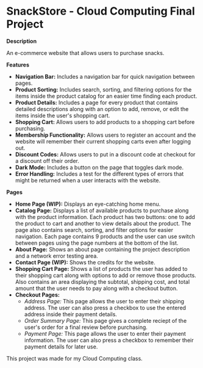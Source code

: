 # SnackStore - Cloud Computing Final Project

**Description**

An e-commerce website that allows users to purchase snacks.

**Features**

- **Navigation Bar:** Includes a navigation bar for quick navigation between pages.
- **Product Sorting:** Includes search, sorting, and filtering options for the items inside the product catalog for an easier time finding each product.
- **Product Details:** Includes a page for every product that contains detailed descriptions along with an option to add, remove, or edit the items inside the user's shopping cart.
- **Shopping Cart:** Allows users to add products to a shopping cart before purchasing.
- **Membership Functionality:** Allows users to register an account and the website will remember their current shopping carts even after logging out.
- **Discount Codes:** Allows users to put in a discount code at checkout for a discount off their order.
- **Dark Mode:** Includes a button on the page that toggles dark mode.
- **Error Handling:** Includes a test for the different types of errors that might be returned when a user interacts with the website.

**Pages**

- **Home Page (WIP):** Displays an eye-catching home menu.
- **Catalog Page:** Displays a list of available products to purchase along with the product information. Each product has two buttons: one to add the product to cart and another to view details about the product. The page also contains search, sorting, and filter options for easier navigation. Each page contains 9 products and the user can use switch between pages using the page numbers at the bottom of the list.
- **About Page:** Shows an about page containing the project description and a network error testing area.
- **Contact Page (WIP):** Shows the credits for the website.
- **Shopping Cart Page:** Shows a list of products the user has added to their shopping cart along with options to add or remove those products. Also contains an area displaying the subtotal, shipping cost, and total amount that the user needs to pay along with a checkout button.
- **Checkout Pages:**
  - _Address Page:_ This page allows the user to enter their shipping address. The user can also press a checkbox to use the entered address inside their payment details.
  - _Order Summary Page:_ This page gives a complete reciept of the user's order for a final review before purchasing.
  - _Payment Page:_ This page allows the user to enter their payment information. The user can also press a checkbox to remember their payment details for later use.

This project was made for my Cloud Computing class.
